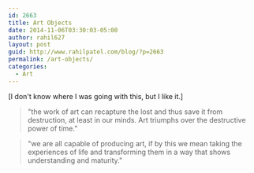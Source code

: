 ```yaml
---
id: 2663
title: Art Objects
date: 2014-11-06T03:30:03-05:00
author: rahil627
layout: post
guid: http://www.rahilpatel.com/blog/?p=2663
permalink: /art-objects/
categories:
  - Art
---
```

[I don't know where I was going with this, but I like it.]

<blockquote>"the work of art can recapture the lost and thus save it from destruction, at least in our minds. Art triumphs over the destructive power of time."</blockquote>

<blockquote>"we are all capable of producing art, if by this we mean taking the experiences of life and transforming them in a way that shows understanding and maturity."</blockquote>